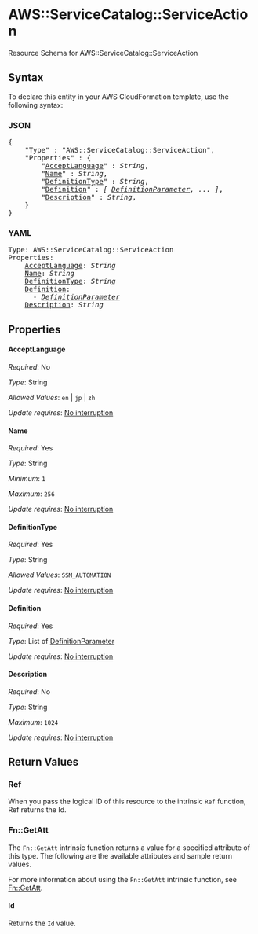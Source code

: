 # AWS::ServiceCatalog::ServiceAction

Resource Schema for AWS::ServiceCatalog::ServiceAction

## Syntax

To declare this entity in your AWS CloudFormation template, use the following syntax:

### JSON

<pre>
{
    "Type" : "AWS::ServiceCatalog::ServiceAction",
    "Properties" : {
        "<a href="#acceptlanguage" title="AcceptLanguage">AcceptLanguage</a>" : <i>String</i>,
        "<a href="#name" title="Name">Name</a>" : <i>String</i>,
        "<a href="#definitiontype" title="DefinitionType">DefinitionType</a>" : <i>String</i>,
        "<a href="#definition" title="Definition">Definition</a>" : <i>[ <a href="definitionparameter.md">DefinitionParameter</a>, ... ]</i>,
        "<a href="#description" title="Description">Description</a>" : <i>String</i>,
    }
}
</pre>

### YAML

<pre>
Type: AWS::ServiceCatalog::ServiceAction
Properties:
    <a href="#acceptlanguage" title="AcceptLanguage">AcceptLanguage</a>: <i>String</i>
    <a href="#name" title="Name">Name</a>: <i>String</i>
    <a href="#definitiontype" title="DefinitionType">DefinitionType</a>: <i>String</i>
    <a href="#definition" title="Definition">Definition</a>: <i>
      - <a href="definitionparameter.md">DefinitionParameter</a></i>
    <a href="#description" title="Description">Description</a>: <i>String</i>
</pre>

## Properties

#### AcceptLanguage

_Required_: No

_Type_: String

_Allowed Values_: <code>en</code> | <code>jp</code> | <code>zh</code>

_Update requires_: [No interruption](https://docs.aws.amazon.com/AWSCloudFormation/latest/UserGuide/using-cfn-updating-stacks-update-behaviors.html#update-no-interrupt)

#### Name

_Required_: Yes

_Type_: String

_Minimum_: <code>1</code>

_Maximum_: <code>256</code>

_Update requires_: [No interruption](https://docs.aws.amazon.com/AWSCloudFormation/latest/UserGuide/using-cfn-updating-stacks-update-behaviors.html#update-no-interrupt)

#### DefinitionType

_Required_: Yes

_Type_: String

_Allowed Values_: <code>SSM_AUTOMATION</code>

_Update requires_: [No interruption](https://docs.aws.amazon.com/AWSCloudFormation/latest/UserGuide/using-cfn-updating-stacks-update-behaviors.html#update-no-interrupt)

#### Definition

_Required_: Yes

_Type_: List of <a href="definitionparameter.md">DefinitionParameter</a>

_Update requires_: [No interruption](https://docs.aws.amazon.com/AWSCloudFormation/latest/UserGuide/using-cfn-updating-stacks-update-behaviors.html#update-no-interrupt)

#### Description

_Required_: No

_Type_: String

_Maximum_: <code>1024</code>

_Update requires_: [No interruption](https://docs.aws.amazon.com/AWSCloudFormation/latest/UserGuide/using-cfn-updating-stacks-update-behaviors.html#update-no-interrupt)

## Return Values

### Ref

When you pass the logical ID of this resource to the intrinsic `Ref` function, Ref returns the Id.

### Fn::GetAtt

The `Fn::GetAtt` intrinsic function returns a value for a specified attribute of this type. The following are the available attributes and sample return values.

For more information about using the `Fn::GetAtt` intrinsic function, see [Fn::GetAtt](https://docs.aws.amazon.com/AWSCloudFormation/latest/UserGuide/intrinsic-function-reference-getatt.html).

#### Id

Returns the <code>Id</code> value.

